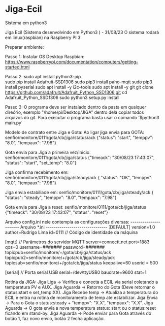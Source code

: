 # Jiga-Ecil
Sistema em python3 

Jiga Ecil (Sistema desenvolvindo em Python3 ) - 31/08/23
O sistema rodará em linux(raspbian) na Raspberry PI 3  

Preparar ambiente:

Passo 1:
  Instalar OS Desktop Raspbian: https://www.raspberrypi.com/documentation/computers/getting-started.html

Passo 2: 
  sudo apt install python3-pip    
  sudo pip install Adafruit-SSD1306
  sudo pip3 install paho-mqtt
  sudo pip3 install pyserial
  sudo apt install -y i2c-tools
  sudo apt install -y git
  git clone https://github.com/adafruit/Adafruit_Python_SSD1306.git
  cd Adafruit_Python_SSD1306
  sudo python3 setup.py install

Passo 3:
  O programa deve ser instalado dentro da pasta em qualquer direório, exemplo "/home/pi/Desktop/JIGA" dentro 
  dela copiar todos arquivos do git.
  Para executar o programa basta usar o comando '$python3 main.py'

Modelo de contrato entre Jiga e Gota:
  Ao ligar jiga envia para GOTA: 
  senfio/monitore/0111/gota/cb/jiga/status/ack {"status": "start", "temppv": "8.0", "tempaux": "7.98"}
  
  Gota envia para Jiga a primeira vez/inicio:
  senfio/monitore/0111/gota/cb/jiga/status {"timeack": "30/08/23 17:43:07", "status": "start", "set_temp": "8.0"}
  
  Jiga confirma recebimento em:
  senfio/monitore/0111/gota/cb/jiga/steady/ack { "status": "OK", "temppv": "8.0", "tempaux": "7.98"}
  
  Jiga envia estabiliade em:
  senfio/monitore/0111/gota/cb/jiga/steady/ack { "status": "steady", "temppv": "8.0", "tempaux": "7.98"}
  
  Gota envia para Jiga a reset:
  senfio/monitore/0111/gota/cb/jiga/status {"timeack": "30/08/23 17:43:07", "status": "reset"}


Arquivo config.ini nele contempla as configurações diversas:
---------------------- Arquivo *.ini -------------------------------
  [DEFAULT]
  version=1.0
  author=Rudrigo Lima
  id=0111 // Código de identidade da máquina
 
  [mqtt] // Parâmetros do servidor MQTT
  server=connectt.net
  port=1883
  qos=0
  username=#######
  password=#######
  topicpub=senfio/monitore/+/gota/cb/jiga/status/ack
  topicpub2=senfio/monitore/+/gota/cb/jiga/steady/ack
  topicsub=senfio/monitore/+/gota/cb/jiga/status
  keepalive=60
  userid = 500
  
  [serial] // Porta serial USB
  serial=/dev/ttyUSB0
  baudrate=9600
  stat=1

Rotina da JIGA:
 Jiga Liga        -> Verifica e conecta a ECIL via serial coletando a temperatura PV e AUX.
 Jiga Aguarda     -> Retorno do Gota (Deve retornar o status:start e set_temp:XX).
 Jiga Recebe temp -> Atualiza a temperatura do ECIL e entra na rotina de monitoramento de temp ate estabilizar.
 Jiga Envia       -> Para o Gota o status:steady +  "temppv": "X.X", "tempaux": "X.X".
 Jiga Aguarda     -> O gota envia a nova temperatura status: start ou o status:reset ficando em stand-by.
 Jiga Aguarda     -> Pode enviar para Gota através do botão 1, faz novo envio, botão 2 fecha aplicação.

